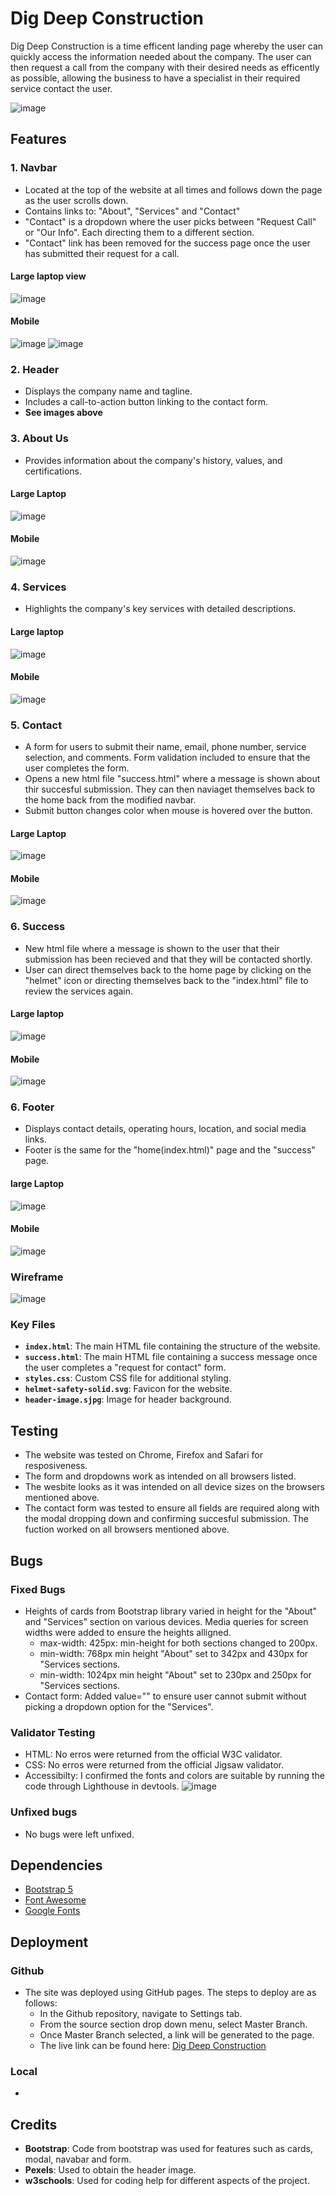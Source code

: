 # Dig Deep Construction
Dig Deep Construction is a time efficent landing page whereby the user can quickly access the information needed about the company. The user can then request a call from the company with their desired needs as efficently as possible, allowing the business to have a specialist in their required service contact the user. 

![image](https://github.com/user-attachments/assets/e2e50f81-eda1-4414-869e-5de4a6f14884)

## Features
### 1. **Navbar**
   - Located at the top of the website at all times and follows down the page as the user scrolls down. 
   - Contains links to: "About", "Services" and "Contact"
   - "Contact" is a dropdown where the user picks between "Request Call" or "Our Info". Each directing them to a different section.
   - "Contact" link has been removed for the success page once the user has submitted their request for a call.

#### Large laptop view
![image](https://github.com/user-attachments/assets/7802fd04-dc3e-459a-99bf-ebd61006f19f)

#### Mobile
![image](https://github.com/user-attachments/assets/75532e19-f147-47b7-98d6-f31db3ddc349)
![image](https://github.com/user-attachments/assets/a5779e95-a608-4679-858f-25808ef0e993)


### 2. **Header**
   - Displays the company name and tagline.
   - Includes a call-to-action button linking to the contact form.
   - **See images above**

### 3. **About Us**
   - Provides information about the company's history, values, and certifications.
#### Large Laptop
![image](https://github.com/user-attachments/assets/95651c1b-3f90-4314-91e7-e51ff1ff6aa2)
#### Mobile
![image](https://github.com/user-attachments/assets/484fe761-663d-4ad1-ab26-6eed76d89f71)

### 4. **Services**
   - Highlights the company's key services with detailed descriptions.
#### Large laptop
![image](https://github.com/user-attachments/assets/b43e8569-0dbb-4fb0-b51b-8a9919706974)
#### Mobile
![image](https://github.com/user-attachments/assets/9e34c6f1-d951-4835-a8e5-02967a6e95b2)

### 5. **Contact**
   - A form for users to submit their name, email, phone number, service selection, and comments. Form validation included to ensure that the user completes the form. 
   - Opens a new html file "success.html" where a message is shown about thir succesful submission. They can then naviaget themselves back to the home back from the modified navbar.
   - Submit button changes color when mouse is hovered over the button. 
#### Large Laptop
![image](https://github.com/user-attachments/assets/98efadff-e937-4cd1-b028-50f4016d25bd)
#### Mobile
![image](https://github.com/user-attachments/assets/91b98f06-0eb0-44c2-8ac4-9c809a0d4863)

### 6. **Success**
   - New html file where a message is shown to the user that their submission has been recieved and that they will be contacted shortly.
   - User can direct themselves back to the home page by clicking on the "helmet" icon or directing themselves back to the "index.html" file to review the services again.
#### Large laptop
![image](https://github.com/user-attachments/assets/2b589dc4-4b91-4612-88f0-d8fb3906030f)
#### Mobile
![image](https://github.com/user-attachments/assets/a5cc006a-ad9e-498f-8ad5-7e9076572536)

### 6. **Footer**
   - Displays contact details, operating hours, location, and social media links.
   - Footer is the same for the "home(index.html)" page and the "success" page. 
#### large Laptop
![image](https://github.com/user-attachments/assets/1370f954-1ef7-40d0-b327-aaa1471a3ec0)
#### Mobile
![image](https://github.com/user-attachments/assets/f7dab9c4-da4c-4bd4-9f47-279072c0c45c)

### Wireframe
![image](https://share.balsamiq.com/c/1etaBDNsjZGiC76nG88zmo.jpg)


### Key Files
- **`index.html`**: The main HTML file containing the structure of the website.
- **`success.html`**: The main HTML file containing a success message once the user completes a "request for contact" form. 
- **`styles.css`**: Custom CSS file for additional styling.
- **`helmet-safety-solid.svg`**: Favicon for the website.
- **`header-image.sjpg`**: Image for header background.

## Testing
- The website was tested on Chrome, Firefox and Safari for resposiveness.
- The form and dropdowns work as intended on all browsers listed.
- The wesbite looks as it was intended on all device sizes on the browsers mentioned above.
- The contact form was tested to ensure all fields are required along with the modal dropping down and confirming succesful submission. The fuction worked on all browsers mentioned above. 

## Bugs
### Fixed Bugs
- Heights of cards from Bootstrap library varied in height for the "About" and "Services" section on various devices. Media queries for screen widths were added to ensure the heights alligned.
   - max-width: 425px: min-height for both sections changed to 200px.
   - min-width: 768px min height "About" set to 342px and 430px for "Services sections.
   - min-width: 1024px min height "About" set to 230px and 250px for "Services sections.
- Contact form: Added value="" to ensure user cannot submit without picking a dropdown option for the "Services".

### Validator Testing
- HTML: No erros were returned from the official W3C validator.
- CSS: No erros were returned from the official Jigsaw validator.
- Accessibilty: I confirmed the fonts and colors are suitable by running the code through Lighthouse in devtools.
![image](https://github.com/user-attachments/assets/e75d881c-e1a7-45d4-bea6-78f44d133b48)


### Unfixed bugs
- No bugs were left unfixed. 

## Dependencies
- [Bootstrap 5](https://getbootstrap.com/)
- [Font Awesome](https://fontawesome.com/)
- [Google Fonts](https://fonts.google.com/)

## Deployment
### Github
- The site was deployed using GitHub pages. The steps to deploy are as follows:
   - In the Github repository, navigate to Settings tab.
   - From the source section drop down menu, select Master Branch.
   - Once Master Branch selected, a link will be generated to the page.
   - The live link can be found here: [Dig Deep Construction](https://alijaycarter.github.io/dig-deep-construction/)
 
### Local
- 

## Credits
- **Bootstrap**: Code from bootstrap was used for features such as cards, modal, navabar and form.
- **Pexels**: Used to obtain the header image.
- **w3schools**: Used for coding help for different aspects of the project.
